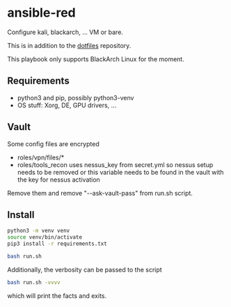 # ansible-red
Configure kali, blackarch, ... VM or bare.

This is in addition to the [dotfiles](https://github.com/gillouche/dotfiles) repository.

This playbook only supports BlackArch Linux for the moment.

## Requirements

* python3 and pip, possibly python3-venv
* OS stuff: Xorg, DE, GPU drivers, ...

## Vault
Some config files are encrypted

* roles/vpn/files/*
* roles/tools_recon uses nessus_key from secret.yml so nessus setup needs to be removed or this variable needs to be found in the vault with the key for nessus activation

Remove them and remove "--ask-vault-pass" from run.sh script.

## Install

```bash
python3 -m venv venv
source venv/bin/activate
pip3 install -r requirements.txt

bash run.sh
```

Additionally, the verbosity can be passed to the script

```bash
bash run.sh -vvvv
```

which will print the facts and exits.
